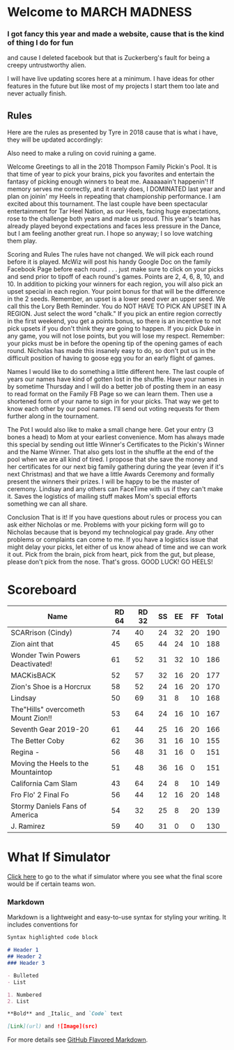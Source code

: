 # Welcome to MARCH MADNESS
### I got fancy this year and made a website, cause that is the kind of thing I do for fun

and cause I deleted facebook but that is Zuckerberg's fault for being a creepy untrustworthy alien.

I will have live updating scores here at a minimum. I have ideas for other features in the future but like most of my projects I start them too late and never actually finish.

## Rules
Here are the rules as presented by Tyre in 2018 cause that is what i have, they will be updated accordingly:

Also need to make a ruling on covid ruining a game.

Welcome
Greetings to all in the 2018 Thompson Family Pickin's Pool.  It is that time of year to pick your brains, pick you favorites and entertain the fantasy of picking enough winners to beat me.  Aaaaaaain't happenin'!  If memory serves me correctly, and it rarely does, I DOMINATED last year and plan on joinin' my Heels in repeating that championship performance.  I am excited about this tournament.  The last couple have been spectacular entertainment for Tar Heel Nation, as our Heels, facing huge expectations, rose to the challenge both years and made us proud.  This year's team has already played beyond expectations and faces less pressure in the Dance, but I am feeling another great run.  I hope so anyway; I so love watching them play.

Scoring and Rules
The rules have not changed.  We will pick each round before it is played.  McWiz will post his handy Google Doc on the family Facebook Page before each round . . . just make sure to click on your picks and send prior to tipoff of each round's games.  Points are 2, 4, 6, 8, 10, and 10. In addition to picking your winners for each region, you will also pick an upset special in each region.  Your point bonus for that will be the difference in the 2 seeds.  Remember, an upset is a lower seed over an upper seed.  We call this the Lory Beth Reminder.  You do NOT HAVE TO PICK AN UPSET IN A REGION.  Just select the word "chalk."  If you pick an entire region correctly in the first weekend, you get a points bonus, so there is an incentive to not pick upsets if you don't think they are going to happen.  If you pick Duke in any game, you will not lose points, but you will lose my respect. Remember:  your picks must be in before the opening tip of the opening games of each round.  Nicholas has made this insanely easy to do, so don't put us in the difficult position of having to goose egg you for an early flight of games.

Names
I would like to do something a little different here. The last couple of years our names have kind of gotten lost in the shuffle.  Have your names in by sometime Thursday and I will do a better job of posting them in an easy to read format on the Family FB Page so we can learn them.  Then use a shortened form of your name to sign in for your picks.  That way we get to know each other by our pool names.  I'll send out voting requests for them further along in the tournament.

The Pot
I would also like to make a small change here.  Get your entry (3 bones a head) to Mom at your earliest convenience.  Mom has always made this special by sending out little Winner's Certificates to the Pickin's Winner and the Name Winner.  That also gets lost in the shuffle at the end of the pool when we are all kind of tired.  I propose that she save the money and her certificates for our next big family gathering during the year (even if it's next Christmas) and that we have a little Awards Ceremony and formally present the winners their prizes.  I will be happy to be the master of ceremony.  Lindsay and any others can FaceTime with us if they can't make it.  Saves the logistics of mailing stuff makes Mom's special efforts something we can all share.

Conclusion
That is it!  If you have questions about rules or process you can ask either Nicholas or me.  Problems with your picking form will go to Nicholas because that is beyond my technological pay grade.  Any other problems or complaints can come to me.  If you have a logistics issue that might delay your picks, let either of us know ahead of time and we can work it out.  Pick from the brain, pick from heart, pick from the gut, but please, please don't pick from the nose.  That's gross.  GOOD LUCK!  GO HEELS!


# Scoreboard

Name	|RD 64	|RD 32	|SS	|EE	|FF	|Total
--------|-------|-------|---|---|---|-----
SCARrison (Cindy)	|74	|40	|24	|32	|20	|190
Zion aint that	|45	|65	|44	|24	|10	|188
Wonder Twin Powers Deactivated!	|61	|52	|31	|32	|10	|186
MACKisBACK	|52	|57	|32	|16	|20	|177
Zion's Shoe is a Horcrux	|58	|52	|24	|16	|20	|170
Lindsay	|50	|69	|31	|8	|10	|168
The"Hills" overcometh Mount Zion!!	|53	|64	|24	|16	|10	|167
Seventh Gear 2019-20	|61	|44	|25	|16	|20	|166
The Better Coby	|62	|36	|31	|16	|10	|155
Regina -	|56	|48	|31	|16	|0	|151
Moving the Heels to the Mountaintop	|51	|48	|36	|16	|0	|151
California Cam Slam	|43	|64	|24	|8	|10	|149
Fro Flo' 2 Final Fo	|56	|44	|12	|16	|20	|148
Stormy Daniels Fans of America	|54	|32	|25	|8	|20	|139
J. Ramirez	|59	|40	|31	|0	|0	|130

# What If Simulator

[Click here](https://npthom57.github.io/thompsonpickins/scoresim) to go to the what if simulator where you see what the final score would be if certain teams won.



### Markdown

Markdown is a lightweight and easy-to-use syntax for styling your writing. It includes conventions for

```markdown
Syntax highlighted code block

# Header 1
## Header 2
### Header 3

- Bulleted
- List

1. Numbered
2. List

**Bold** and _Italic_ and `Code` text

[Link](url) and ![Image](src)
```

For more details see [GitHub Flavored Markdown](https://guides.github.com/features/mastering-markdown/).
